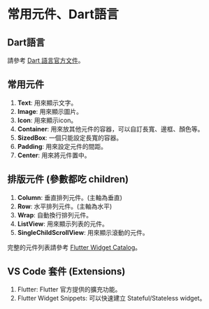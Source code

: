# 常用元件、Dart語言

## Dart語言
請參考 [Dart 語言官方文件](https://dart.dev/language)。
## 常用元件
1. **Text**: 用來顯示文字。
2. **Image**: 用來顯示圖片。
3. **Icon**: 用來顯示icon。
4. **Container**: 用來放其他元件的容器，可以自訂長寬、邊框、顏色等。
5. **SizedBox**: 一個只能設定長寬的容器。
6. **Padding**: 用來設定元件的間距。
7. **Center**: 用來將元件置中。

## 排版元件 (參數都吃 children)
1. **Column**: 垂直排列元件。(主軸為垂直)
2. **Row**: 水平排列元件。(主軸為水平)
3. **Wrap**: 自動換行排列元件。
4. **ListView**: 用來顯示列表的元件。
5. **SingleChildScrollView**: 用來顯示滾動的元件。

完整的元件列表請參考 [Flutter Widget Catalog](https://docs.flutter.dev/ui/widgets)。

## VS Code 套件 (Extensions)
1. Flutter: Flutter 官方提供的擴充功能。
2. Flutter Widget Snippets: 可以快速建立 Stateful/Stateless widget。
